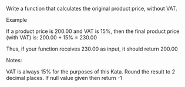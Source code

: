 Write a function that calculates the original product price, without VAT.

Example

If a product price is 200.00 and VAT is 15%, then the final product price (with VAT) is: 200.00 + 15% = 230.00

Thus, if your function receives 230.00 as input, it should return 200.00

Notes:

VAT is always 15% for the purposes of this Kata.
Round the result to 2 decimal places.
If null value given then return -1